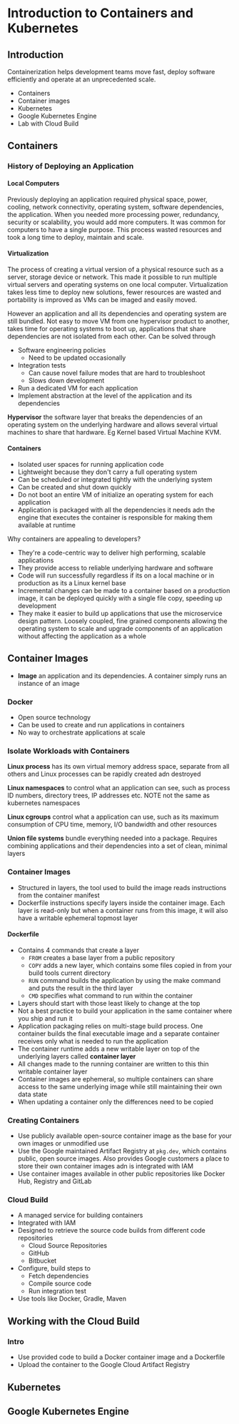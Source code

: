 <h1>Introduction to Containers and Kubernetes</h1>
<h2>Introduction</h2>

Containerization helps development teams move fast, deploy software efficiently and operate at an unprecedented scale.
* Containers
* Container images
* Kubernetes
* Google Kubernetes Engine
* Lab with Cloud Build

<h2>Containers</h2>

<h3>History of Deploying an Application</h3>
<h4>Local Computers</h4>

Previously deploying an application required physical space, power, cooling, network connectivity, operating system, software dependencies, the application. When you needed more processing power, redundancy, security or scalability, you would add more computers. It was common for computers to have a single purpose. This process wasted resources and took a long time to deploy, maintain and scale.

<h4>Virtualization</h4>

The process of creating a virtual version of a physical resource such as a server, storage device or network. This made it possible to run multiple virtual servers and operating systems on one local computer. Virtualization takes less time to deploy new solutions, fewer resources are wasted and portability is improved as VMs can be imaged and easily moved.

However an application and all its dependencies and operating system are still bundled. Not easy to move VM from one hypervisor product to another, takes time for operating systems to boot up, applications that share dependencies are not isolated from each other. Can be solved through
* Software engineering policies
  * Need to be updated occasionally
* Integration tests
  * Can cause novel failure modes that are hard to troubleshoot
  * Slows down development
* Run a dedicated VM for each application
* Implement abstraction at the level of the application and its dependencies

**Hypervisor** the software layer that breaks the dependencies of an operating system on the underlying hardware and allows several virtual machines to share that hardware. Eg Kernel based Virtual Machine KVM. 

<h4>Containers</h4>

* Isolated user spaces for running application code
* Lightweight because they don't carry a full operating system
* Can be scheduled or integrated tightly with the underlying system
* Can be created and shut down quickly
* Do not boot an entire VM of initialize an operating system for each application
* Application is packaged with all the dependencies it needs adn the engine that executes the container is responsible for making them available at runtime

Why containers are appealing to developers?
* They're a code-centric way to deliver high performing, scalable applications
* They provide access to reliable underlying hardware and software
* Code will run successfully regardless if its on a local machine or in production as its a Linux kernel base
* Incremental changes can be made to a container based on a production image, it can be deployed quickly with a single file copy, speeding up development
* They make it easier to build up applications that use the microservice design pattern. Loosely coupled, fine grained components allowing the operating system to scale and upgrade components of an application without affecting the application as a whole

<h2>Container Images</h2>

* **Image** an application and its dependencies. A container simply runs an instance of an image

<h3>Docker</h3>

* Open source technology
* Can be used to create and run applications in containers
* No way to orchestrate applications at scale

<h3>Isolate Workloads with Containers</h3>

**Linux process** has its own virtual memory address space, separate from all others and Linux processes can be rapidly created adn destroyed

**Linux namespaces** to control what an application can see, such as process ID numbers, directory trees, IP addresses etc. NOTE not the same as kubernetes namespaces

**Linux cgroups** control what a application can use, such as its maximum consumption of CPU time, memory, I/O bandwidth and other resources

**Union file systems** bundle everything needed into a package. Requires combining applications and their dependencies into a set of clean, minimal layers

<h3>Container Images</h3>

* Structured in layers, the tool used to build the image reads instructions from the container manifest
* Dockerfile instructions specify layers inside the container image. Each layer is read-only but when a container runs from this image, it will also have a writable ephemeral topmost layer

<h4>Dockerfile</h4>

* Contains 4 commands that create a layer
  * `FROM` creates a base layer from a public repository
  * `COPY` adds a new layer, which contains some files copied in from your build tools current directory
  * `RUN` command builds the application by using the make command and puts the result in the third layer
  * `CMD` specifies what command to run within the container
* Layers should start with those least likely to change at the top
* Not a best practice to build your application in the same container where you ship and run it
* Application packaging relies on multi-stage build process. One container builds the final executable image and a separate container receives only what is needed to run the application
* The container runtime adds a new writable layer on top of the underlying layers called **container layer**
* All changes made to the running container are written to this thin writable container layer
* Container images are ephemeral, so multiple containers can share access to the same underlying image while still maintaining their own data state
* When updating a container only the differences need to be copied

<h3>Creating Containers</h3>

* Use publicly available open-source container image as the base for your own images or unmodified use
* Use the Google maintained Artifact Registry at `pkg.dev`, which contains public, open source images. Also provides Google customers a place to store their own container images adn is integrated with IAM
* Use container images available in other public repositories like Docker Hub, Registry and GitLab

<h3>Cloud Build</h3>

* A managed service for building containers
* Integrated with IAM
* Designed to retrieve the source code builds from different code repositories
  * Cloud Source Repositories
  * GitHub
  * Bitbucket
* Configure, build steps to
  * Fetch dependencies
  * Compile source code
  * Run integration test
* Use tools like Docker, Gradle, Maven

<h2>Working with the Cloud Build</h2>
<h3>Intro</h3>

* Use provided code to build a Docker container image and a Dockerfile
* Upload the container to the Google Cloud Artifact Registry

<h2>Kubernetes</h2>



<h2>Google Kubernetes Engine</h2>



